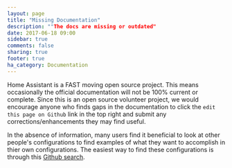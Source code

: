 ```yaml
---
layout: page
title: "Missing Documentation"
description: ""The docs are missing or outdated"
date: 2017-06-18 09:00
sidebar: true
comments: false
sharing: true
footer: true
ha_category: Documentation
---
```



Home Assistant is a FAST moving open source project. This means occasionally the official documentation will not be 100% current or complete. Since this is an open source volunteer project, we would encourage anyone who finds gaps in the documentation to click the `edit this page on Github` link in the top right and submit any corrections/enhancements they may find useful.

In the absence of information, many users find it beneficial to look at other people's configurations to find examples of what they want to accomplish in thier own configurations. The easiest way to find these configurations is through this [Github search](https://github.com/search?q=topic%3Ahome-assistant-config&type=Repositories).
